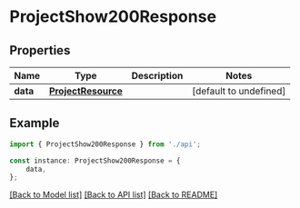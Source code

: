 # ProjectShow200Response


## Properties

Name | Type | Description | Notes
------------ | ------------- | ------------- | -------------
**data** | [**ProjectResource**](ProjectResource.md) |  | [default to undefined]

## Example

```typescript
import { ProjectShow200Response } from './api';

const instance: ProjectShow200Response = {
    data,
};
```

[[Back to Model list]](../README.md#documentation-for-models) [[Back to API list]](../README.md#documentation-for-api-endpoints) [[Back to README]](../README.md)
